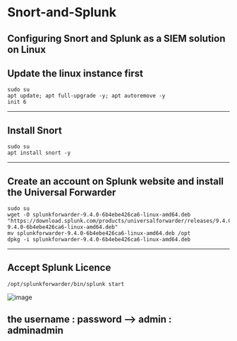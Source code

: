 # Snort-and-Splunk
Configuring Snort and Splunk as a SIEM solution on Linux
--------------------------------------------------------

## Update the linux instance first

    sudo su
    apt update; apt full-upgrade -y; apt autoremove -y
    init 6
---------------------------------------------------------
## Install Snort

    sudo su
    apt install snort -y
----------------------------------------------------------
## Create an account on Splunk website and install the Universal Forwarder

    sudo su
    wget -O splunkforwarder-9.4.0-6b4ebe426ca6-linux-amd64.deb "https://download.splunk.com/products/universalforwarder/releases/9.4.0/linux/splunkforwarder-9.4.0-6b4ebe426ca6-linux-amd64.deb"
    mv splunkforwarder-9.4.0-6b4ebe426ca6-linux-amd64.deb /opt
    dpkg -i splunkforwarder-9.4.0-6b4ebe426ca6-linux-amd64.deb
----------------------------------------------------------
## Accept Splunk Licence
  
    /opt/splunkforwarder/bin/splunk start

  ![image](https://github.com/user-attachments/assets/fedbbef5-edc9-41ec-936d-2fa3ee762a1a)
   
the username : password --> admin : adminadmin
-------------------------------------------------------

